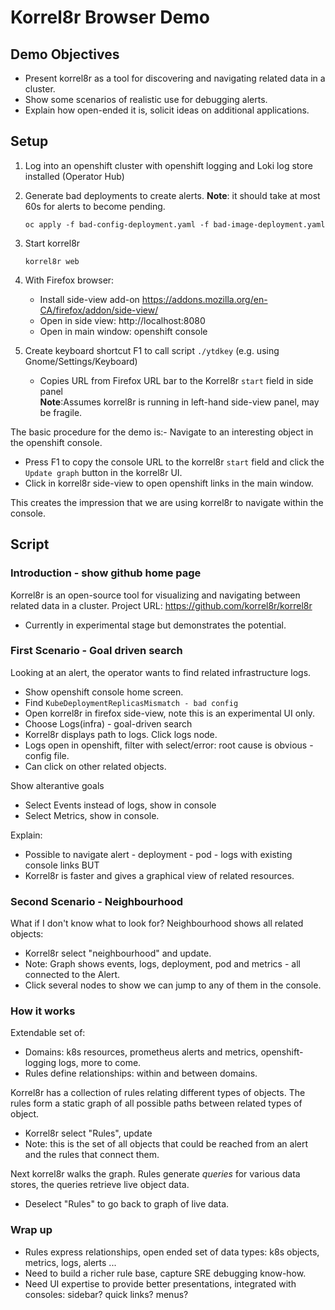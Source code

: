 # Korrel8r Browser Demo

## Demo Objectives

- Present korrel8r as a tool for discovering and navigating related data in a cluster.
- Show some scenarios of realistic use for debugging alerts.
- Explain how open-ended it is, solicit ideas on additional applications.

## Setup

1. Log into an openshift cluster with openshift logging and Loki log store installed (Operator Hub)

1. Generate bad deployments to create alerts. **Note**: it should take at most 60s for alerts to become pending.

    ```oc apply -f bad-config-deployment.yaml -f bad-image-deployment.yaml```

1. Start korrel8r

    ```korrel8r web```

1. With Firefox browser:
   - Install side-view add-on https://addons.mozilla.org/en-CA/firefox/addon/side-view/
   - Open in side view: http://localhost:8080
   - Open in main window: openshift console

1. Create keyboard shortcut F1 to call script `./ytdkey` (e.g. using Gnome/Settings/Keyboard)
   - Copies URL from Firefox URL bar to the Korrel8r `start` field in side panel \
     **Note**:Assumes korrel8r is running in left-hand side-view panel, may be fragile.

The basic procedure for the demo is:-
 Navigate to an interesting object in the openshift console.
- Press F1 to copy the console URL to the korrel8r `start` field and click the `Update graph` button in the korrel8r UI.
- Click in korrel8r side-view to open openshift links in the main window.

This creates the impression that we are using korrel8r to navigate within the console.

## Script

### Introduction - show github home page

Korrel8r is an open-source tool for visualizing and navigating between related data in a cluster.
Project URL: https://github.com/korrel8r/korrel8r

- Currently in experimental stage but demonstrates the potential.

### First Scenario - Goal driven search

Looking at an alert, the operator wants to find related infrastructure logs.
- Show openshift console home screen.
- Find `KubeDeploymentReplicasMismatch - bad config`
- Open korrel8r in firefox side-view, note this is an experimental UI only.
- Choose Logs(infra) - goal-driven search
- Korrel8r displays path to logs. Click logs node.
- Logs open in openshift, filter with select/error: root cause is obvious - config file.
- Can click on other related objects.

Show alterantive goals 
- Select Events instead of logs, show in console
- Select Metrics, show in console.

Explain: 
- Possible to navigate alert - deployment - pod - logs with existing console links BUT
- Korrel8r is faster and gives a graphical view of related resources.

### Second Scenario - Neighbourhood

What if I don't know what to look for?
Neighbourhood shows all related objects:
- Korrel8r select "neighbourhood" and update.
- Note: Graph shows events, logs, deployment, pod and metrics - all connected to the Alert.
- Click several nodes to show we can jump to any of them in the console.

### How it works

Extendable set of:
- Domains: k8s resources, prometheus alerts and metrics, openshift-logging logs, more to come.
- Rules define relationships: within and between domains.

Korrel8r has a collection of rules relating different types of objects.
The rules form a static graph of all possible paths between related types of object.
- Korrel8r select "Rules", update
- Note: this is the set of all objects that could be reached from an alert and the rules that connect them.

Next korrel8r walks the graph.
Rules generate *queries* for various data stores, the queries retrieve live object data.
- Deselect "Rules" to go back to graph of live data.

### Wrap up

- Rules express relationships, open ended set of data types: k8s objects, metrics, logs, alerts ...
- Need to build a richer rule base, capture SRE debugging know-how.
- Need UI expertise to provide better presentations, integrated with consoles: sidebar? quick links? menus?
